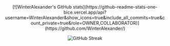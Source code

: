 
<center>[![WinterAlexander's GitHub stats](https://github-readme-stats-one-bice.vercel.app/api?username=WinterAlexander&show_icons=true&include_all_commits=true&count_private=true&role=OWNER,COLLABORATOR)](https://github.com/WinterAlexander/)

![GitHub Streak](https://github-readme-streak-stats-ten-ruddy.vercel.app?user=WinterAlexander&hide_border=true)</center>
